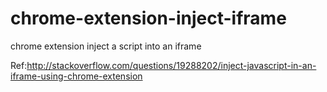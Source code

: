 chrome-extension-inject-iframe
==============================

chrome extension inject a script into an iframe

Ref:http://stackoverflow.com/questions/19288202/inject-javascript-in-an-iframe-using-chrome-extension
